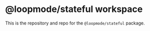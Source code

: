 # @loopmode/stateful workspace

This is the repository and repo for the `@loopmode/stateful` package.